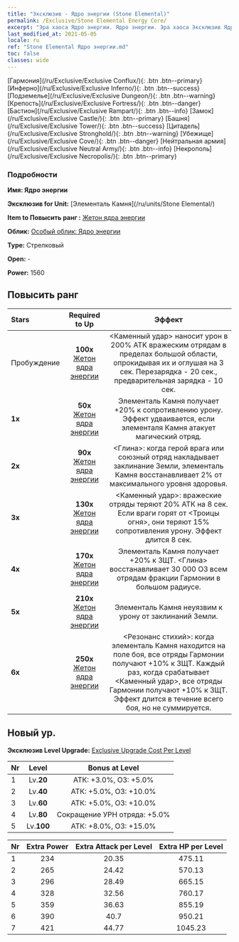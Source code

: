 ```yaml
---
title: "Эксклюзив - Ядро энергии (Stone Elemental)"
permalink: /Exclusive/Stone Elemental Energy Core/
excerpt: "Эра хаоса Ядро энергии. Ядро энергии. Эра хаоса Эксклюзив Ядро энергии. Элементаль Камня Эксклюзив."
last_modified_at: 2021-05-05
locale: ru
ref: "Stone Elemental Ядро энергии.md"
toc: false
classes: wide
---
```

 [Гармония](/ru/Exclusive/Exclusive Conflux/){: .btn .btn--primary} [Инферно](/ru/Exclusive/Exclusive Inferno/){: .btn .btn--success} [Подземелье](/ru/Exclusive/Exclusive Dungeon/){: .btn .btn--warning} [Крепость](/ru/Exclusive/Exclusive Fortress/){: .btn .btn--danger} [Бастион](/ru/Exclusive/Exclusive Rampart/){: .btn .btn--info} [Замок](/ru/Exclusive/Exclusive Castle/){: .btn .btn--primary} [Башня](/ru/Exclusive/Exclusive Tower/){: .btn .btn--success} [Цитадель](/ru/Exclusive/Exclusive Stronghold/){: .btn .btn--warning} [Убежище](/ru/Exclusive/Exclusive Cove/){: .btn .btn--danger} [Нейтральная армия](/ru/Exclusive/Exclusive Neutral Army/){: .btn .btn--info} [Некрополь](/ru/Exclusive/Exclusive Necropolis/){: .btn .btn--primary} 

### Подробности
 **Имя: Ядро энергии** 

 **Эксклюзив for Unit:** [Элементаль Камня](/ru/units/Stone Elemental/) 

 **Item to Повысить ранг :** [Жетон ядра энергии](/ItemsRU/con_999/)

 **Облик:** [Особый облик: Ядро энергии](/ItemsRU/con_667/)

 **Type:** Стрелковый

 **Open:** -

 **Power:** 1560

## Повысить ранг 

  |     Stars    |  Required to Up | Эффект |
  |:-------------|:---------------:|:---------------:|
  |  Пробуждение  | **100x** [Жетон ядра энергии](/ItemsRU/con_999/) | <Каменный удар> наносит урон в 200% ATK вражеским отрядам в пределах большой области, опрокидывая их и оглушая на 3 сек. Перезарядка - 20 сек., предварительная зарядка - 10 сек. |
  | **1x** <i class="fas fa-star"/> | **50x** [Жетон ядра энергии](/ItemsRU/con_999/) | Элементаль Камня получает +20% к сопротивлению урону. Эффект удваивается, если элементаля Камня атакует магический отряд. |
  | **2x** <i class="fas fa-star"/> | **90x** [Жетон ядра энергии](/ItemsRU/con_999/) | <Глина>: когда герой врага или союзный отряд накладывает заклинание Земли, элементаль Камня восстанавливает 2% от максимального уровня здоровья. |
  | **3x** <i class="fas fa-star"/> | **130x** [Жетон ядра энергии](/ItemsRU/con_999/) | <Каменный удар>: вражеские отряды теряют 20% АТК на 8 сек. Если враги горят от <Троицы огня>, они теряют 15% сопротивления урону. Эффект длится 8 сек. |
  | **4x** <i class="fas fa-star"/> | **170x** [Жетон ядра энергии](/ItemsRU/con_999/) | Элементаль Камня получает +20% к ЗЩТ. <Глина> восстанавливает 30 000 ОЗ всем отрядам фракции Гармонии в большом радиусе. |
  | **5x** <i class="fas fa-star"/> | **210x** [Жетон ядра энергии](/ItemsRU/con_999/) | Элементаль Камня неуязвим к урону от заклинаний Земли. |
  | **6x** <i class="fas fa-star"/> | **250x** [Жетон ядра энергии](/ItemsRU/con_999/) | <Резонанс стихий>: когда элементаль Камня находится на поле боя, все отряды Гармонии получают +10% к ЗЩТ. Каждый раз, когда срабатывает <Каменный удар>, все отряды Гармонии получают +10% к ЗЩТ. Эффект длится в течение всего боя, но не суммируется. |


## Новый ур.
 **Эксклюзив Level Upgrade:** [Exclusive Upgrade Cost Per Level](/Exclusive/ExclusiveUpgradeCostPerLevel/)

  |  Nr  |   Level  | Bonus at Level |
  |:-----|:--------:|:--------------:|
  | 1 | Lv.**20** | АТК: +3.0%, ОЗ: +5.0% |
  | 2 | Lv.**40** | АТК: +5.0%, ОЗ: +10.0% |
  | 3 | Lv.**60** | АТК: +5.0%, ОЗ: +10.0% |
  | 4 | Lv.**80** | Сокращение УРН отряда: +5.0% |
  | 5 | Lv.**100** | АТК: +8.0%, ОЗ: +15.0% |


  |  Nr  |  Extra Power | Extra Attack per Level | Extra HP per Level |
  |:-----|:--------:|:--------:|:--------:|
  | 1 | 234 | 20.35 | 475.11 |
  | 2 | 265 | 24.42 | 570.13 |
  | 3 | 296 | 28.49 | 665.15 |
  | 4 | 328 | 32.56 | 760.17 |
  | 5 | 359 | 36.63 | 855.19 |
  | 6 | 390 | 40.7 | 950.21 |
  | 7 | 421 | 44.77 | 1045.23 |


